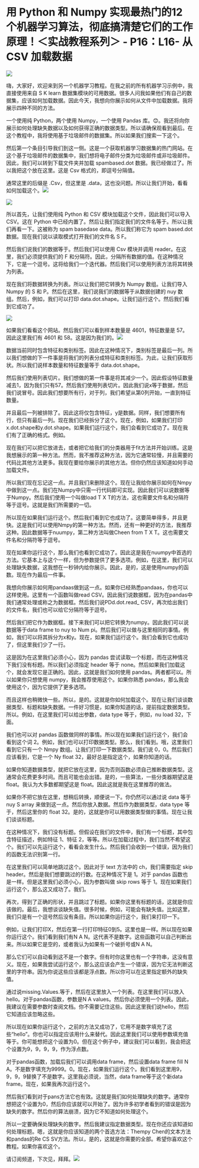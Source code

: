 # 用 Python 和 Numpy 实现最热门的12个机器学习算法，彻底搞清楚它们的工作原理！＜实战教程系列＞ - P16：L16- 从 CSV 加载数据 

![](img/eaeaf4ad726c9b2e0b9997653405989f_0.png)

嗨，大家好，欢迎来到另一个机器学习教程。在我之前的所有机器学习示例中，我直接使用来自 S K learn 数据集模块的可用数据。很多人问我如果他们有自己的数据集，应该如何加载数据。因此今天，我想向你展示如何从文件中加载数据。我将展示四种不同的方法。

一个使用纯 Python，两个使用 Numpy，一个使用 Pandas 库。😊。我还将向你展示如何处理缺失数据以及如何获得正确的数据类型。所以请确保观看到最后。在这个教程中，我将使用基于垃圾邮件的数据集。所以如果我们搜索一下这个。

然后第一个条目引导我们到这一侧。这是一个获取机器学习数据集的热门网站。在这个基于垃圾邮件的数据集中，我们想将电子邮件分类为垃圾邮件或非垃圾邮件。因此，我们可以转到下载文件夹并加载 spambased.dot 数据。我已经做过了。所以我把这个放在这里。这是 Csv 格式的，即逗号分隔值。

通常这里的后缀是 .Csv，但这里是 .data，这也没问题。所以让我们开始，看看如何加载这个。![](img/eaeaf4ad726c9b2e0b9997653405989f_2.png)

![](img/eaeaf4ad726c9b2e0b9997653405989f_3.png)

所以首先，让我们使用纯 Python 和 CSV 模块加载这个文件，因此我们可以导入 CSV。这在 Python 中已经内置了。然后让我们指定我们的文件名等于。所以让我们再看一下。这被称为 spam basedase data。所以我们称它为 spam based.dot 数据。现在我们说以读取模式打开我们的文件名 S F。

然后我们说我们的数据等于。然后我们可以使用 Csv 模块并调用 reader。在这里，我们必须提供我们的 F 和分隔符。因此，分隔所有数据的值。在这种情况下，它是一个逗号。这将给我们一个迭代器。然后我们可以使用列表方法将其转换为列表。

现在我们将数据转换为列表。所以让我们把它转换为 Numpy 数组。让我们导入 Numpy 的 S 和 P。然后在这里，我们说我们的数据等于从数据创建的 nuy 数组。然后，例如，我们可以打印 data.dot.shape。让我们运行这个。然后我们看到它成功了。

![](img/eaeaf4ad726c9b2e0b9997653405989f_5.png)

如果我们看看这个网站。然后我们可以看到样本数量是 4601，特征数量是 57。因此这里我们有 4601 和 58。这是因为我们的。![](img/eaeaf4ad726c9b2e0b9997653405989f_7.png)

数据当前同时包含特征和类别标签。因此在这种情况下，类别标签是最后一列。所以我们想做的下一件事是将我们的列表分成特征和类别标签。为此，让我们获取形状。所以我们说样本数量和特征数量等于 data.dot.shape。

然后我们使用列表切片。我们想做的第一件事是将其减少一个。因此假设特征数量减去1，因为我们只有57。然后我们使用列表切片。因此我们说x等于数据，然后我们说冒号。因此我们想要所有行，对于列，我们希望从第0列开始，一直到特征数量。

并且最后一列被排除了。因此这将仅包含特征，y是数据。同样，我们想要所有行，但只有最后一列。现在我们已经拆分了这个。现在，例如，如果我们打印x.dot.shape和y.dot.shape。如果我们运行这个，我们会看到它成功了。现在我们有了正确的格式。例如。

现在我们可以把它放进去，或者把它给我们的分类器用于fit方法并开始训练。这是我想展示的第一种方法。然而，我不推荐这种方法，因为它通常较慢，并且需要的代码比其他方法更多。我现在要给你展示的其他方法。但你仍然应该知道如何手动加载文件。

所以我们现在忘记这一点。并且我们来删除这个。现在让我给你展示如何在Nmpy中做到这一点。我们在Numpy中只需一行代码即可实现。因此我们可以说数据等于Numpy。然后我们使用一个叫做load T X T的方法，这也需要文件名和分隔符等于逗号。这就是我们所需要的一切。

所以现在如果我们运行这个。然后我们看到它也成功了。这要简单得多，并且更快。这是我们可以使用Nmpy的第一种方法。然而，还有一种更好的方法，我推荐这种。因此数据等于nuumpy，第二种方法叫做Cheen from T X T。这也需要文件名和分隔符等于逗号。

现在如果你运行这个，那么我们也看到它成功了。因此这是我在nuumpy中首选的方法。它基本上与这个一样，但为参数提供了更多选项。例如，在这里，我们可以处理缺失数据，这我想在一秒钟内给你展示。因此，是的，这是使用numpy的函数。现在作为最后一件事。

我想向你展示如何用pandaas做到这一点。如果你已经熟悉pandaas，你也可以这样使用。这里有一个函数叫做read CSV。因此我们说数据框，因为在pandas中我们通常处理或称之为数据框。然后我们说PDd.dot.read_ CSV，再次给出我们的文件名，我们也可以给它分隔符等于逗号。

然后我们把它作为数据框。接下来我们可以把它转换为numpy。因此我们可以说数据等于data frame to nuy to Num pi。然后我们可以做与这里相同的事情。例如，我们可以将其拆分为x和y。现在，如果我们运行这个。我们会看到它也成功了，但这里我们少了一行。

这是因为在这里我们必须小心，因为 pandas 尝试读取一个标题，而在这种情况下我们没有标题。所以我们必须指定 header 等于 none。然后如果我们加载这个，就会发现它是正确的。因此，这就是我们如何使用 pandas。两者都可以。所以如果你只想使用 numpy，我会推荐使用这个。如果你熟悉 pandas，那么我会使用这个，因为它提供了更多选项。

而且这样也稍微快一些。所以，是的。这就是你如何加载这个。现在让我们谈谈数据类型、标题和缺失数据。一件好习惯是，如果你知道的话，提前指定数据类型。所以。例如，在这里我们可以给出参数，data type 等于，例如，nu load 32，下面。

我们也可以对 pandas 函数做同样的事情。所以现在如果我们运行这个，我们会看到这个词 2。例如，我们也可以打印数据类型。那么，我们看到。哦，这里我们看到它只有一个 Nmpy 数组。让我们打印一下数据类型。我们说 0，0。然后我们应该看到，它是一个 Ny float 32，最好总是指定这个，如果你知道的话。

如果你知道数据类型，就把它放在这里，因为否则函数必须自己推断数据类型。这通常会花费更多时间。而且可能也会出错。是的，一些算法，一些分类器期望这是 float。我认为大多数都期望这是 float。因此这就是我在这里推荐的做法。

如果你不把它放在这里，想稍后转换，顺便说一下。你仍然可以通过说 data 等于 nuy S array 来做到这一点。然后你放入数据。然后作为数据类型，data type 等于，然后这里你的 float 32。是的，这就是你可以用数据类型做的事情。现在让我们谈谈标题。

在这种情况下，我们没有标题。但假设在我们的文件中，我们有一个标题，其中包含特征描述，例如特征 1、特征 2，等等。所以在加载过程中，我们当然不希望这个。我们可以先运行这个，看看会发生什么。然后我们会收到一个错误，因为我们的函数无法识别第一行。

在这里我们可以简单地跳过这个。因此对于 text 方法中的 ch，我们需要指定 skip header。然后是我们想要跳过的行数。在这种情况下是 1。对于 pandas 函数也是一样。但是这里我们必须小心，因为参数叫做 skip rows 等于 1。现在如果我们运行这个，那么这又成功了。我们。

再次，得到了正确的形状，并且跳过了标题。如果你这里有标题的话，这就是你应该做的。最后，我想谈谈缺失值。很多时候，例如，可能会有缺失值。比如这里，我们只是有一个逗号然后没有条目。所以如果你运行这个，我们来打印一下。

例如，让我们打印X，然后在第一行打印特征0到5。这里也是一样。所以现在如果你运行这个。我们看到我们有N A N。这代表不是数字。这些函数可以自己判断出来。所以如果它是空的，或者我认为如果有一个破折号或N A N。

那么它们可以自动看到这不是一个数字。但有时你这里也有一个字符串，这没有意义。现在，如果我尝试运行这个，那么这应该会产生一个错误，因为它无法判断这里的字符串。因为你说这些应该都是浮点数。所以你可以在这里指定额外的缺失值。

通过说missing.Values.等于，然后在这里放入一个列表。在这里我们可以放入hello。对于pandas函数，参数是N A values。然后你必须使用一个列表。因此，我建议在需要参数时查阅文档。你不需要记住这些。因此这里我们说hello，然后它知道应该忽略这些。

所以现在如果你运行这个，之前的方法又成功了，它用不是数字填充了这些“hello”。你也可以指定应该用什么来替代。因此这里我们可以使用参数填充值等于。你可能想把这个设置为0。但在这个例子中，建议我们可以看到，我会把这个设置为9，9，9，9，作为浮点数。

对于pandas函数，加载后我们可以调用data frame，然后设置data frame fill N A。不是数字填充为9999。0。现在，如果我们运行这个。我们看到这里用9，9，9，9替换了不是数字。这里我必须说，当然，data frame等于这个新data frame。现在，如果我再次运行这个。

然后我们看到对于pans方法它也有效。这就是我们如何处理缺失的数字。通常你想把这个设置为0，然后你应该就可以开始了。因为许多初学者看到的错误是因为缺失的数字。然后你的算法崩溃，因为它不知道如何处理这个。

所以一定要确保处理缺失的数字。然后我建议指定数据类型。现在你还应该知道如何处理标题。嗯，这就是你应该知道的两个首选方法：Thempy Chen的文本方法和pandas的Re CS SV方法。所以，是的，这就是你需要的全部。希望你喜欢这个教程。如果你喜欢这个。

请订阅频道，下次见，拜拜。![](img/eaeaf4ad726c9b2e0b9997653405989f_9.png)
